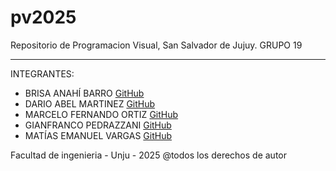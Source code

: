 # pv2025

Repositorio de Programacion Visual, San Salvador de Jujuy.
GRUPO 19

---

INTEGRANTES:

- BRISA ANAHÍ BARRO [GitHub]([url](https://github.com/BarroBrisa))
- DARIO ABEL MARTINEZ [GitHub]([url](https://github.com/martinezcabj12))
- MARCELO FERNANDO ORTIZ [GitHub]([url](https://github.com/marceortiz))
- GIANFRANCO PEDRAZZANI [GitHub]([url](https://github.com/GianPedr))
- MATÍAS EMANUEL VARGAS [GitHub]([url](https://github.com/MatiasVargasDev))

Facultad de ingenieria - Unju - 2025
@todos los derechos de autor

